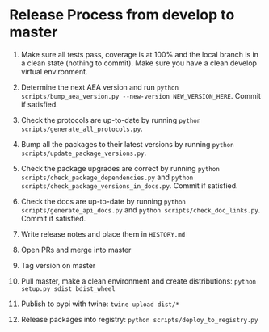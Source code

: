 
# Release Process from develop to master

1. Make sure all tests pass, coverage is at 100% and the local branch is in a clean state (nothing to commit). Make sure you have a clean develop virtual environment.

2. Determine the next AEA version and run `python scripts/bump_aea_version.py --new-version NEW_VERSION_HERE`. Commit if satisfied.

3. Check the protocols are up-to-date by running `python scripts/generate_all_protocols.py`.

4. Bump all the packages to their latest versions by running `python scripts/update_package_versions.py`.

5. Check the package upgrades are correct by running `python scripts/check_package_dependencies.py` and `python scripts/check_package_versions_in_docs.py`. Commit if satisfied.

6. Check the docs are up-to-date by running `python scripts/generate_api_docs.py` and `python scripts/check_doc_links.py`. Commit if satisfied.

7. Write release notes and place them in `HISTORY.md`

8. Open PRs and merge into master

9. Tag version on master

10. Pull master, make a clean environment and create distributions: `python setup.py sdist bdist_wheel`

11. Publish to pypi with twine: `twine upload dist/*`

12. Release packages into registry: `python scripts/deploy_to_registry.py`
